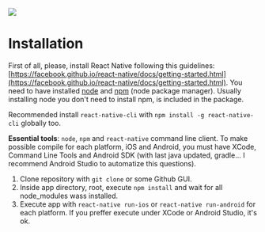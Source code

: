 ![](http://escornabot.com/web/sites/default/files/logo_0.png)
# Installation
First of all, please, install React Native following this guidelines: [https://facebook.github.io/react-native/docs/getting-started.html](https://facebook.github.io/react-native/docs/getting-started.html). You need to have installed [node](https://nodejs.org/es/) and [npm](https://docs.npmjs.com/getting-started/installing-node) (node package manager). Usually installing node you don't need to install npm, is included in the package.

Recommended install `react-native-cli` with `npm install -g react-native-cli` globally too.

**Essential tools**: `node`, `npm` and `react-native` command line client. To make possible compile for each platform, iOS and Android, you must have XCode, Command Line Tools and Android SDK (with last java updated, gradle... I recommend Android Studio to automatize this questions).

1. Clone repository with `git clone` or some Github GUI.
2. Inside app directory, root, execute `npm install` and wait for all node_modules wass installed.
3. Execute app with `react-native run-ios` or `react-native run-android` for each platform. If you preffer execute under XCode or Android Studio, it's ok.